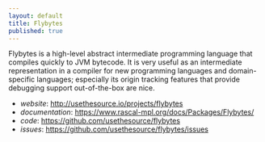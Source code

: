 ```yaml
---
layout: default
title: Flybytes
published: true
---
```


Flybytes is a high-level abstract intermediate programming language that compiles quickly to JVM bytecode. 
It is very useful as an intermediate representation in a compiler for new programming languages and domain-specific
languages; especially its origin tracking features that provide debugging support out-of-the-box are nice.

* *website*: <http://usethesource.io/projects/flybytes>
* *documentation*: <https://www.rascal-mpl.org/docs/Packages/Flybytes/>
* *code*: <https://github.com/usethesource/flybytes>
* *issues*: <https://github.com/usethesource/flybytes/issues>

